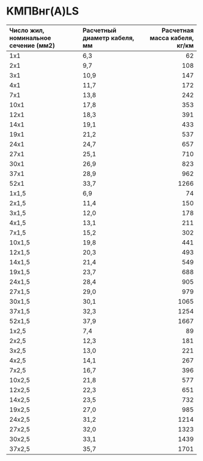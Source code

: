 # KMПBнг(A)LS

|  Число жил, номинальное сечение (мм2)   | Расчетный диаметр кабеля, мм   |   Расчетная масса кабеля, кг/км |
|:----------------------------------------|:-------------------------------|--------------------------------:|
| 1x1                                     | 6,3                            |                              62 |
| 2x1                                     | 9,7                            |                             108 |
| 3x1                                     | 10,9                           |                             147 |
| 4x1                                     | 11,7                           |                             172 |
| 7x1                                     | 13,8                           |                             242 |
| 10x1                                    | 17,8                           |                             353 |
| 12x1                                    | 18,3                           |                             391 |
| 14x1                                    | 19,1                           |                             433 |
| 19x1                                    | 21,2                           |                             537 |
| 24x1                                    | 24,7                           |                             657 |
| 27x1                                    | 25,1                           |                             710 |
| 30x1                                    | 26,9                           |                             823 |
| 37x1                                    | 28,9                           |                             962 |
| 52x1                                    | 33,7                           |                            1266 |
| 1x1,5                                   | 6,9                            |                              74 |
| 2x1,5                                   | 11,4                           |                             150 |
| 3x1,5                                   | 12,0                           |                             178 |
| 4x1,5                                   | 13,1                           |                             211 |
| 7x1,5                                   | 15,2                           |                             302 |
| 10x1,5                                  | 19,8                           |                             441 |
| 12x1,5                                  | 20,3                           |                             493 |
| 14x1,5                                  | 21,4                           |                             549 |
| 19x1,5                                  | 23,7                           |                             688 |
| 24x1,5                                  | 28,4                           |                             905 |
| 27x1,5                                  | 29,0                           |                             979 |
| 30x1,5                                  | 30,1                           |                            1065 |
| 37x1,5                                  | 32,3                           |                            1254 |
| 52x1,5                                  | 37,9                           |                            1667 |
| 1x2,5                                   | 7,4                            |                              89 |
| 2x2,5                                   | 12,3                           |                             181 |
| 3x2,5                                   | 13,0                           |                             221 |
| 4x2,5                                   | 14,1                           |                             267 |
| 7x2,5                                   | 16,7                           |                             396 |
| 10x2,5                                  | 21,8                           |                             577 |
| 12x2,5                                  | 22,3                           |                             651 |
| 14x2,5                                  | 23,5                           |                             732 |
| 19x2,5                                  | 27,0                           |                             985 |
| 24x2,5                                  | 31,2                           |                            1214 |
| 27x2,5                                  | 32,0                           |                            1323 |
| 30x2,5                                  | 33,1                           |                            1439 |
| 37x2,5                                  | 35,7                           |                            1701 |